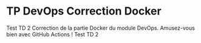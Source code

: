 # TP DevOps Correction Docker

Test TD 2
Correction de la partie Docker du module DevOps. Amusez-vous bien avec GitHub Actions !
Test TD 2

